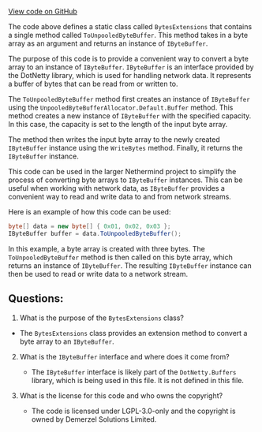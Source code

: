 [View code on GitHub](https://github.com/NethermindEth/nethermind/src/Nethermind/Nethermind.Network/BytesExtensions.cs)

The code above defines a static class called `BytesExtensions` that contains a single method called `ToUnpooledByteBuffer`. This method takes in a byte array as an argument and returns an instance of `IByteBuffer`. 

The purpose of this code is to provide a convenient way to convert a byte array to an instance of `IByteBuffer`. `IByteBuffer` is an interface provided by the DotNetty library, which is used for handling network data. It represents a buffer of bytes that can be read from or written to. 

The `ToUnpooledByteBuffer` method first creates an instance of `IByteBuffer` using the `UnpooledByteBufferAllocator.Default.Buffer` method. This method creates a new instance of `IByteBuffer` with the specified capacity. In this case, the capacity is set to the length of the input byte array. 

The method then writes the input byte array to the newly created `IByteBuffer` instance using the `WriteBytes` method. Finally, it returns the `IByteBuffer` instance. 

This code can be used in the larger Nethermind project to simplify the process of converting byte arrays to `IByteBuffer` instances. This can be useful when working with network data, as `IByteBuffer` provides a convenient way to read and write data to and from network streams. 

Here is an example of how this code can be used:

```csharp
byte[] data = new byte[] { 0x01, 0x02, 0x03 };
IByteBuffer buffer = data.ToUnpooledByteBuffer();
```

In this example, a byte array is created with three bytes. The `ToUnpooledByteBuffer` method is then called on this byte array, which returns an instance of `IByteBuffer`. The resulting `IByteBuffer` instance can then be used to read or write data to a network stream.
## Questions: 
 1. What is the purpose of the `BytesExtensions` class?
   - The `BytesExtensions` class provides an extension method to convert a byte array to an `IByteBuffer`.

2. What is the `IByteBuffer` interface and where does it come from?
   - The `IByteBuffer` interface is likely part of the `DotNetty.Buffers` library, which is being used in this file. It is not defined in this file.

3. What is the license for this code and who owns the copyright?
   - The code is licensed under LGPL-3.0-only and the copyright is owned by Demerzel Solutions Limited.